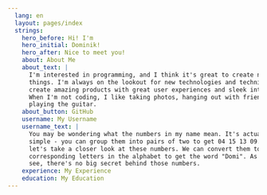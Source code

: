 ```yaml
---
  lang: en
  layout: pages/index
  strings:
    hero_before: Hi! I'm
    hero_initial: Dominik!
    hero_after: Nice to meet you!
    about: About Me
    about_text: |
      I'm interested in programming, and I think it's great to create new
      things. I'm always on the lookout for new technologies and techniques to
      create amazing products with great user experiences and sleek interfaces.
      When I'm not coding, I like taking photos, hanging out with friends, or
      playing the guitar.
    about_button: GitHub
    username: My Username
    username_text: |
      You may be wondering what the numbers in my name mean. It's actually quite
      simple - you can group them into pairs of two to get 04 15 13 09. Now,
      let's take a closer look at these numbers. We can convert them to the
      corresponding letters in the alphabet to get the word "Domi". As you can
      see, there's no big secret behind those numbers.
    experience: My Experience
    education: My Education
---
```

